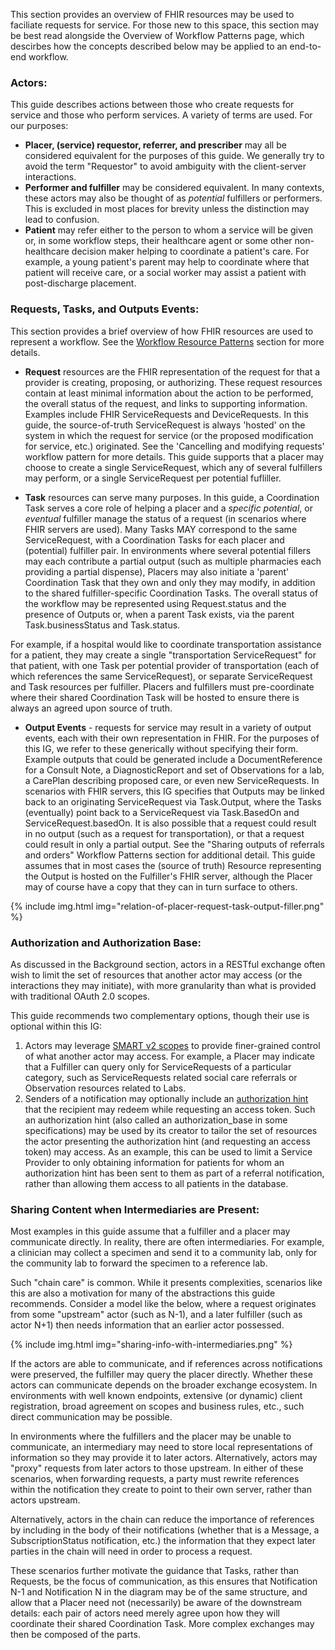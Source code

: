 This section provides an overview of FHIR resources may be used to faciliate requests for service. For those new to this space, this section may be best read alongside the Overview of Workflow Patterns page, which descirbes how the concepts described below may be applied to an end-to-end workflow. 

### Actors:

This guide describes actions between those who create requests for service and those who perform services. A variety of terms are used. For our purposes:

* **Placer, (service) requestor, referrer, and prescriber** may all be considered equivalent for the purposes of this guide. We generally try to avoid the term "Requestor" to avoid ambiguity with the client-server interactions. 
* **Performer and fulfiller** may be considered equivalent. In many contexts, these actors may also be thought of as *potential* fulfillers or performers. This is excluded in most places for brevity unless the distinction may lead to confusion.
* **Patient** may refer either to the person to whom a service will be given or, in some workflow steps, their healthcare agent or some other non-healthcare decision maker helping to coordinate a patient's care. For example, a young patient's parent may help to coordinate where that patient will receive care, or a social worker may assist a patient with post-discharge placement.

### Requests, Tasks, and Outputs Events:
This section provides a brief overview of how FHIR resources are used to represent a workflow. See the [Workflow Resource Patterns](https://www.hl7.org/fhir/workflow.html#respatterns) section for more details. 

* **Request** resources are the FHIR representation of the request for that a provider is creating, proposing, or authorizing. These request resources contain at least minimal information about the action to be performed, the overall status of the request, and links to supporting information. Examples include FHIR ServiceRequests and DeviceRequests. In this guide, the source-of-truth ServiceRequest is always 'hosted' on the system in which the request for service (or the proposed modification for service, etc.) originated. See the 'Cancelling and modifying requests' workflow pattern for more details. This guide supports that a placer may choose to create a single ServiceRequest, which any of several fulfillers may perform, or a single ServiceRequest per potential fufliller.
  
* **Task** resources can serve many purposes. In this guide, a Coordination Task serves a core role of helping a placer and a _specific_ *potential*, or *eventual* fulfiller manage the status of a request (in scenarios where FHIR servers are used). Many Tasks MAY correspond to the same ServiceRequest, with a Coordination Tasks for each placer and (potential) fulfiller pair. In environments where several potential fillers may each contribute a partial output (such as multiple pharmacies each providing a partial dispense), Placers may also initiate a 'parent' Coordination Task that they own and only they may modify, in addition to the shared fulfiller-specific Coordination Tasks. The overall status of the workflow may be represented using Request.status and the presence of Outputs or, when a parent Task exists, via the parent Task.businessStatus and Task.status. 

For example, if a hospital would like to coordinate transportation assistance for a patient, they may create a single "transportation ServiceRequest" for that patient, with one Task per potential provider of transportation (each of which references the same ServiceRequest), or separate ServiceRequest and Task resources per fulfiller. Placers and fulfillers must pre-coordinate where their shared Coordination Task will be hosted to ensure there is always an agreed upon source of truth. 

* **Output Events** - requests for service may result in a variety of output events, each with their own representation in FHIR. For the purposes of this IG, we refer to these generically without specifying their form. Example outputs that could be generated include a DocumentReference for a Consult Note, a DiagnosticReport and set of Observations for a lab, a CarePlan describing proposed care, or even new ServiceRequests. In scenarios with FHIR servers, this IG specifies that Outputs may be linked back to an originating ServiceRequest via Task.Output, where the Tasks (eventually) point back to a ServiceRequest via Task.BasedOn and ServiceRequest.basedOn.  It is also possible that a request could result in no output (such as a request for transportation), or that a request could result in only a partial output. See the "Sharing outputs of referrals and orders" Workflow Patterns section for additional detail. This guide assumes that in most cases the (source of truth) Resource representing the Output is hosted on the Fulfiller's FHIR server, although the Placer may of course have a copy that they can in turn surface to others. 

{% include img.html img="relation-of-placer-request-task-output-filler.png" %}

### Authorization and Authorization Base:

As discussed in the Background section, actors in a RESTful exchange often wish to limit the set of resources that another actor may access (or the interactions they may initiate), with more granularity than what is provided with traditional OAuth 2.0 scopes. 

This guide recommends two complementary options, though their use is optional within this IG:

1. Actors may leverage [SMART v2 scopes](https://hl7.org/fhir/smart-app-launch/) to provide finer-grained control of what another actor may access. For example, a Placer may indicate that a Fulfiller can query only for ServiceRequests of a particular category, such as ServiceRequests related social care referrals or Observation resources related to Labs.
2. Senders of a notification may optionally include an [authorization hint](https://build.fhir.org/ig/HL7/fhir-subscription-backport-ig/StructureDefinition-notification-authorization-hint.html) that the recipient may redeem while requesting an access token. Such an authorization hint (also called an authorization_base in some specifications) may be used by its creator to tailor the set of resources the actor presenting the authorization hint (and requesting an access token) may access. As an example, this can be used to limit a Service Provider to only obtaining information for patients for whom an authorization hint has been sent to them as part of a referral notification, rather than allowing them access to all patients in the database.  

### Sharing Content when Intermediaries are Present:

Most examples in this guide assume that a fulfiller and a placer may communicate directly. In reality, there are often intermediaries. For example, a clinician may collect a specimen and send it to a community lab, only for the community lab to forward the specimen to a reference lab. 

Such "chain care" is common. While it presents complexities, scenarios like this are also a motivation for many of the abstractions this guide recommends. Consider a model like the below, where a request originates from some "upstream" actor (such as N-1), and a later fulfiller (such as actor N+1) then needs information that an earlier actor possessed.

{% include img.html img="sharing-info-with-intermediaries.png" %}

If the actors are able to communicate, and if references across notifications were preserved, the fulfiller may query the placer directly. Whether these actors can communicate depends on the broader exchange ecosystem. In environments with well known endpoints, extensive (or dynamic) client registration, broad agreement on scopes and business rules, etc., such direct communication may be possible. 

In environments where the fulfillers and the placer may be unable to communicate, an intermediary may need to store local representations of information so they may provide it to later actors. Alternatively, actors may "proxy" requests from later actors to those upstream. In either of these scenarios, when forwarding requests, a party must rewrite references within the notification they create to point to their own server, rather than actors upstream.

Alternatively, actors in the chain can reduce the importance of references by including in the body of their notifications (whether that is a Message, a SubscriptionStatus notification, etc.) the information that they expect later parties in the chain will need in order to process a request. 

These scenarios further motivate the guidance that Tasks, rather than Requests, be the focus of communication, as this ensures that Notification N-1 and Notification N in the diagram may be of the same structure, and allow that a Placer need not (necessarily) be aware of the downstream details: each pair of actors need merely agree upon how they will coordinate their shared Coordination Task. More complex exchanges may then be composed of the parts. 
